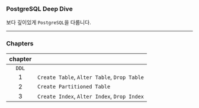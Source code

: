 ### PostgreSQL Deep Dive

보다 깊이있게 `PostgreSQL`을 다룹니다.

---

### Chapters

| chapter |                                             |
| :-----: | ------------------------------------------- |
|  `DDL`  |                                             |
|    1    | `Create Table`, `Alter Table`, `Drop Table` |
|    2    | `Create Partitioned Table`                  |
|    3    | `Create Index`, `Alter Index`, `Drop Index` |
